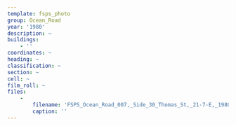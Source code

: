 ```yaml
---
template: fsps_photo
group: Ocean_Road
year: '1980'
description: ~
buildings:
    - ''
coordinates: ~
heading: ~
classification: ~
section: ~
cell: ~
film_roll: ~
files:
    -
        filename: 'FSPS_Ocean_Road_007,_Side_30_Thomas_St,_21-7-E,_1980.png'
        caption: ''
---
```

